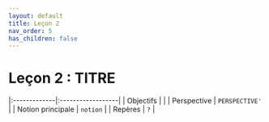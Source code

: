 ```yaml
---
layout: default
title: Leçon 2
nav_order: 5
has_children: false
---
```


# Leçon 2 : TITRE

|:-------------|:------------------|
| Objectifs           |  | 
| Perspective           | `PERSPECTIVE'` | 
| Notion principale | `notion`   | 
| Repères           | `?` | 